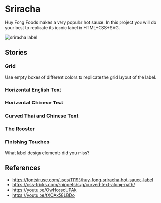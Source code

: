 # Sriracha

Huy Fong Foods makes a very popular hot sauce. In this project you will do your best to replicate its iconic label in HTML+CSS+SVG.

![sriracha label](https://fiu-assets-2-syitaetz61hl2sa.stackpathdns.com/static/use-media-items/35/34643/upto-700xauto/57dfdf20/siracha-squeeze-28oz.jpeg?resolution=0)

## Stories

<!--box-->
### Grid

Use empty boxes of different colors to replicate the grid layout of the label.

<!--/box-->
<!--box-->

### Horizontal English Text

<!--/box-->
<!--box-->

### Horizontal Chinese Text

<!--/box-->
<!--box-->

### Curved Thai and Chinese Text

<!--/box-->
<!--box-->

### The Rooster

<!--/box-->

### Finishing Touches

What label design elements did you miss?

<!--/box-->

## References

* https://fontsinuse.com/uses/11193/huy-fong-sriracha-hot-sauce-label
* https://css-tricks.com/snippets/svg/curved-text-along-path/
* https://youtu.be/OwHosscUPAk
* https://youtu.be/tXOAx58LBDo

